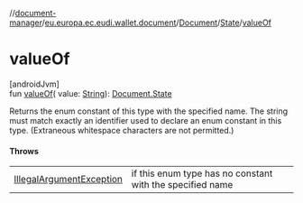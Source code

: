 //[document-manager](../../../../index.md)/[eu.europa.ec.eudi.wallet.document](../../index.md)/[Document](../index.md)/[State](index.md)/[valueOf](value-of.md)

# valueOf

[androidJvm]\
fun [valueOf](value-of.md)(
value: [String](https://kotlinlang.org/api/latest/jvm/stdlib/kotlin/-string/index.html)): [Document.State](index.md)

Returns the enum constant of this type with the specified name. The string must match exactly an
identifier used to declare an enum constant in this type. (Extraneous whitespace characters are not
permitted.)

#### Throws

|                                                                                                                        |                                                           |
|------------------------------------------------------------------------------------------------------------------------|-----------------------------------------------------------|
| [IllegalArgumentException](https://kotlinlang.org/api/latest/jvm/stdlib/kotlin/-illegal-argument-exception/index.html) | if this enum type has no constant with the specified name |
